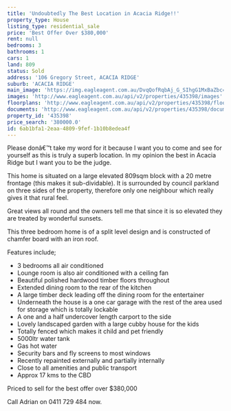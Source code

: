 ```yaml
---
title: 'Undoubtedly The Best Location in Acacia Ridge!!'
property_type: House
listing_type: residential_sale
price: 'Best Offer Over $380,000'
rent: null
bedrooms: 3
bathrooms: 1
cars: 1
land: 809
status: Sold
address: '106 Gregory Street, ACACIA RIDGE'
suburb: 'ACACIA RIDGE'
main_image: 'https://img.eagleagent.com.au/DvqQofRqbAj_G_SIhgG1MxBaZbc=/1280x854/smart/https://s3-us-west-2.amazonaws.com/eagleagent-orig/images/6824133/115911067-image-M.jpg'
images: 'http://www.eagleagent.com.au/api/v2/properties/435398/images'
floorplans: 'http://www.eagleagent.com.au/api/v2/properties/435398/floorplans'
documents: 'http://www.eagleagent.com.au/api/v2/properties/435398/documents'
property_id: '435398'
price_search: '380000.0'
id: 6ab1bfa1-2eaa-4809-9fef-1b10b8edea4f
---
```

Please donâ€™t take my word for it because I want you to come and see for yourself as this is truly a superb location. In my opinion the best in Acacia Ridge but I want you to be the judge.

This home is situated on a large elevated 809sqm block with a 20 metre frontage (this makes it sub-dividable). It is surrounded by council parkland on three sides of the property, therefore only one neighbour which really gives it that rural feel.

Great views all round and the owners tell me that since it is so elevated they are treated by wonderful sunsets.

This three bedroom home is of a split level design and is constructed of chamfer board with an iron roof.

Features include;
*  3 bedrooms all air conditioned
*  Lounge room is also air conditioned with a ceiling fan
*  Beautiful polished hardwood timber floors throughout
*  Extended dining room to the rear of the kitchen
*  A large timber deck leading off the dining room for the entertainer
*  Underneath the house is a one car garage with the rest of the area used for storage which is totally lockable
*  A one and a half undercover length carport to the side
*  Lovely landscaped garden with a large cubby house for the kids
*  Totally fenced which makes it child and pet friendly
*  5000ltr water tank
*  Gas hot water
*  Security bars and fly screens to most windows
*  Recently repainted externally and partially internally
*  Close to all amenities and public transport
*  Approx 17 kms to the CBD

Priced to sell for the best offer over $380,000

Call Adrian on 0411 729 484 now.